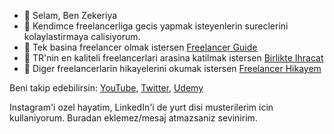 - 👋 Selam, Ben Zekeriya
- 🌱 Kendimce freelancerliga gecis yapmak isteyenlerin sureclerini kolaylastirmaya calisiyorum.
- 👤 Tek basina freelancer olmak istersen [Freelancer Guide](https://freelancer.guide/)
- 👥 TR'nin en kaliteli freelancerlari arasina katilmak istersen [Birlikte Ihracat](https://www.birlikteihracat.com/)
- 👀 Diger freelancerlarin hikayelerini okumak istersen [Freelancer Hikayem](https://freelancerhikayem.com/)

Beni takip edebilirsin: [YouTube](https://www.youtube.com/c/ZekeriyaMulbay/), [Twitter](https://twitter.com/zekeriyamulbay), [Udemy](https://www.udemy.com/user/zekeriya-mulbay/)

Instagram'i ozel hayatim, LinkedIn'i de yurt disi musterilerim icin kullaniyorum. Buradan eklemez/mesaj atmazsaniz sevinirim.

<!---
zekeriyamulbay/zekeriyamulbay is a ✨ special ✨ repository because its `README.md` (this file) appears on your GitHub profile.
You can click the Preview link to take a look at your changes.
--->
